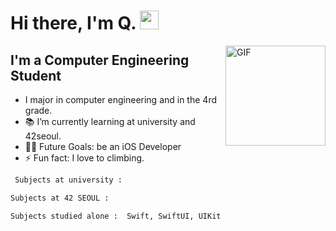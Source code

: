 # Hi there, I'm Q. <img width="30px" src="https://media.tenor.com/images/3b388fe03da271d2674faf85eb7c3fcd/tenor.gif" />

<img align="right" alt="GIF" height="160px" src="https://media.giphy.com/media/du3J3cXyzhj75IOgvA/giphy.gif" />

## I'm a Computer Engineering Student  

-  I major in computer engineering and in the 4rd grade.
- 📚 I’m currently learning at university and 42seoul.
- 💪🏼 Future Goals: be an iOS Developer
- ⚡ Fun fact: I love to climbing.

```sh
 Subjects at university : 
 ```
 
 ```sh
 Subjects at 42 SEOUL : 
 ```
 
 ```sh
 Subjects studied alone :  Swift, SwiftUI, UIKit
```
